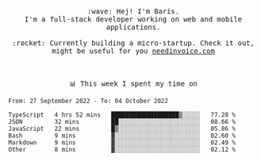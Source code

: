 <p align="center">
  <br><br>
  <samp>
    :wave: Hej! I'm Baris.
    <br>I'm a full-stack developer working on web and mobile applications.
       <br><br>:rocket: Currently building a micro-startup. Check it out, might be useful for you <a href="https://needinvoice.com/" target="_blank">needinvoice.com</a>

  </samp>
 <br><br><br>
</p>
<p align=center><samp>📊  This week I spent my time on</samp></p>


<!--START_SECTION:waka-->

```text
From: 27 September 2022 - To: 04 October 2022

TypeScript   4 hrs 52 mins   ███████████████████▒░░░░░   77.28 %
JSON         32 mins         ██░░░░░░░░░░░░░░░░░░░░░░░   08.66 %
JavaScript   22 mins         █▒░░░░░░░░░░░░░░░░░░░░░░░   05.86 %
Bash         9 mins          ▓░░░░░░░░░░░░░░░░░░░░░░░░   02.60 %
Markdown     9 mins          ▓░░░░░░░░░░░░░░░░░░░░░░░░   02.49 %
Other        8 mins          ▓░░░░░░░░░░░░░░░░░░░░░░░░   02.12 %
```

<!--END_SECTION:waka-->


